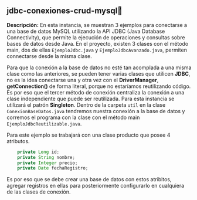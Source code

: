 ## jdbc-conexiones-crud-mysql🧱

**Descripción:** En esta instancia, se muestran 3 ejemplos para conectarse a una base de datos MySQL utilizando la API JDBC (Java Database Connectivity), que permite
la ejecución de operaciones y consultas sobre bases de datos desde Java. En el proyecto, existen 3 clases con el método main, dos de ellas `EjemploJdbc.java` y 
`EjemploJdbcAvanzado.java`, permiten connectarse desde la misma clase. 

Para que la conexión a la base de datos no esté tan acomplada a una misma clase como las anteriores,
se pueden tener varias clases que utilicen **JDBC**, no es la idea conectarse una y otra vez con el **DriverManager**, **getConnection()** de forma literal, porque no estaríamos
reutilizando código. Es por eso que el tercer método de conexión centraliza la conexión a una clase independiente que puede ser reutilizada. Para esta instancia se utilizará el patrón
**Singleton**. Dentro de la carpeta `util` en la clase `ConexionBaseDatos.java` tendremos nuestra conexión a la base de datos y corremos el programa con la clase con el
método main `EjemploJdbcReutilizable.java`.

Para este ejemplo se trabajará con una clase producto que posee 4 atributos.

```Java
    private Long id;
    private String nombre;
    private Integer precio;
    private Date fechaRegistro;
```

Es por eso que se debe crear una base de datos con estos atribitos, agregar registros en ellas para posteriormente configurarlo en cualquiera de las clases de conexión.
